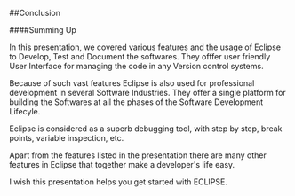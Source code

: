 ##Conclusion

####Summing Up

In this presentation, we covered various features and the usage of Eclipse to Develop, Test and Document the softwares.
They offfer user friendly User Interface for managing the code in any Version control systems.

Because of such vast features Eclipse is also used for professional development in several Software Industries. They offer a single platform for
building the Softwares at all the phases of the Software Development Lifecyle.

Eclipse is considered as a superb debugging tool, with step by step, break points, variable inspection, etc.

Apart from the features listed in the presentation there are many other features in Eclipse that together make a developer's life easy.

I wish this presentation helps you get started with ECLIPSE. 

